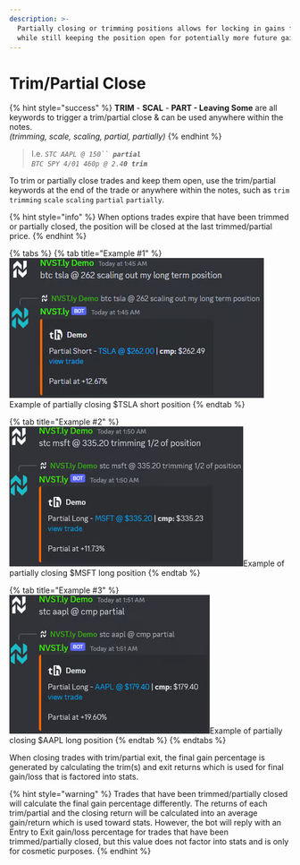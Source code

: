 ```yaml
---
description: >-
  Partially closing or trimming positions allows for locking in gains for stats
  while still keeping the position open for potentially more future gains
---
```


# Trim/Partial Close

{% hint style="success" %}
**TRIM** - **SCAL** - **PART - Leaving Some** are all keywords to trigger a trim/partial close & can be used anywhere within the notes.\
_(trimming, scale, scaling, partial, partially)_
{% endhint %}

> I.e. _`STC AAPL @ 150`` `**`partial`**_\
> _`BTC SPY 4/01 460p @ 2.4`**`0 trim`**_

To trim or partially close trades and keep them open, use the trim/partial keywords at the end of the trade or anywhere within the notes, such as `trim` `trimming` `scale` `scaling` `partial` `partially`.&#x20;

{% hint style="info" %}
When options trades expire that have been trimmed or partially closed, the position will be closed at the last trimmed/partial price.
{% endhint %}

{% tabs %}
{% tab title="Example #1" %}
![](<../.gitbook/assets/image (3) (1) (1) (1) (1) (1) (1) (1).png>)Example of partially closing $TSLA short position
{% endtab %}

{% tab title="Example #2" %}
![](<../.gitbook/assets/image (5) (1) (1) (1) (1).png>)Example of partially closing $MSFT long position
{% endtab %}

{% tab title="Example #3" %}
![](<../.gitbook/assets/image (6) (1) (1) (1) (1).png>)Example of partially closing $AAPL long position
{% endtab %}
{% endtabs %}

When closing trades with trim/partial exit, the final gain percentage is generated by calculating the trim(s) and exit returns which is used for final gain/loss that is factored into stats.

{% hint style="warning" %}
Trades that have been trimmed/partially closed will calculate the final gain percentage differently. The returns of each trim/partial and the closing return will be calculated into an average gain/return which is used toward stats. However, the bot will reply with an Entry to Exit gain/loss percentage for trades that have been trimmed/partially closed, but this value does not factor into stats and is only for cosmetic purposes.
{% endhint %}
